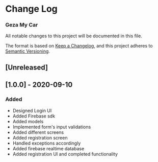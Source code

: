 # Change Log

### Geza My Car

All notable changes to this project will be documented in this file.

The format is based on [Keep a Changelog](https://keepachangelog.com/en/1.0.0/),
and this project adheres to [Semantic Versioning](https://semver.org/spec/v2.0.0.html).

## [Unreleased]

## [1.0.0] - 2020-09-10

### Added
- Designed Login UI
- Added Firebase sdk
- Added models
- Implemented form's input validations
- Added different screens
- Added registration screen
- Handled exceptions accordingly
- Added firebase realtime database
- Added registration UI and completed functionality

